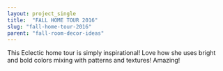 ```yaml
---
layout: project_single
title:  "FALL HOME TOUR 2016"
slug: "fall-home-tour-2016"
parent: "fall-room-decor-ideas"
---
```

This Eclectic home tour is simply inspirational! Love how she uses bright and bold colors mixing with patterns and textures! Amazing!